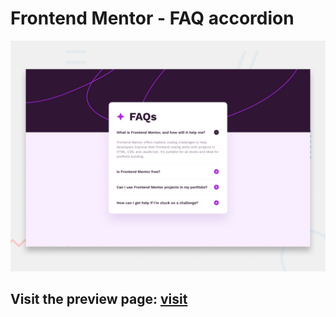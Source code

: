 # Frontend Mentor - FAQ accordion

![Design preview for the FAQ accordion coding challenge](./design/desktop-preview.jpg)

## Visit the preview page: [visit](https://faq-accordion-nickgv.netlify.app)